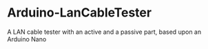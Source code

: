 # Arduino-LanCableTester
A LAN cable tester with an active and a passive part, based upon an Arduino Nano
